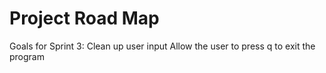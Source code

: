 # Project Road Map
Goals for Sprint 3:
Clean up user input
Allow the user to press q to exit the program

